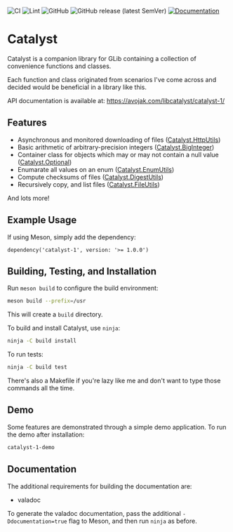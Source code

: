 ![CI](https://github.com/avojak/libcatalyst/actions/workflows/ci.yml/badge.svg)
![Lint](https://github.com/avojak/libcatalyst/actions/workflows/lint.yml/badge.svg)
![GitHub](https://img.shields.io/github/license/avojak/libcatalyst.svg?color=blue)
![GitHub release (latest SemVer)](https://img.shields.io/github/v/release/avojak/libcatalyst?sort=semver)
[![Documentation](https://img.shields.io/badge/documentation-valadoc-a56de2)](https://avojak.com/libcatalyst/catalyst-1/)

# Catalyst

Catalyst is a companion library for GLib containing a collection of convenience functions and classes.

Each function and class originated from scenarios I've come across and decided would be beneficial in a library like this.

API documentation is available at: https://avojak.com/libcatalyst/catalyst-1/

## Features

- Asynchronous and monitored downloading of files ([Catalyst.HttpUtils](https://avojak.com/libcatalyst/catalyst-1/Catalyst.HttpUtils.html))
- Basic arithmetic of arbitrary-precision integers ([Catalyst.BigInteger](https://avojak.com/libcatalyst/catalyst-1/Catalyst.BigInteger.html))
- Container class for objects which may or may not contain a null value ([Catalyst.Optional](https://avojak.com/libcatalyst/catalyst-1/Catalyst.Optional.html))
- Enumarate all values on an enum ([Catalyst.EnumUtils](https://avojak.com/libcatalyst/catalyst-1/Catalyst.EnumUtils.html))
- Compute checksums of files ([Catalyst.DigestUtils](https://avojak.com/libcatalyst/catalyst-1/Catalyst.DigestUtils.html))
- Recursively copy, and list files ([Catalyst.FileUtils](https://avojak.com/libcatalyst/catalyst-1/Catalyst.FileUtils.html))

And lots more!

## Example Usage

If using Meson, simply add the dependency:

```meson
dependency('catalyst-1', version: '>= 1.0.0')
```

## Building, Testing, and Installation

Run `meson build` to configure the build environment:

```bash
meson build --prefix=/usr
```

This will create a `build` directory.

To build and install Catalyst, use `ninja`:

```bash
ninja -C build install
```

To run tests:

```bash
ninja -C build test
```

There's also a Makefile if you're lazy like me and don't want to type those commands all the time.

## Demo

Some features are demonstrated through a simple demo application. To run the demo after installation:

```bash
catalyst-1-demo
```

## Documentation

The additional requirements for building the documentation are:

- valadoc

To generate the valadoc documentation, pass the additional `-Ddocumentation=true` flag to Meson, and then run `ninja` as before.